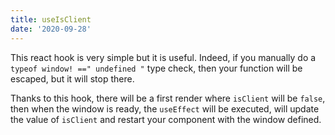 ```yaml
---
title: useIsClient
date: '2020-09-28'
---
```


This react hook is very simple but it is useful. Indeed, if you manually do a `typeof window! ==" undefined "` type check, then your function will be escaped, but it will stop there.

Thanks to this hook, there will be a first render where `isClient` will be `false`, then when the window is ready, the `useEffect` will be executed, will update the value of `isClient` and restart your component with the window defined.
